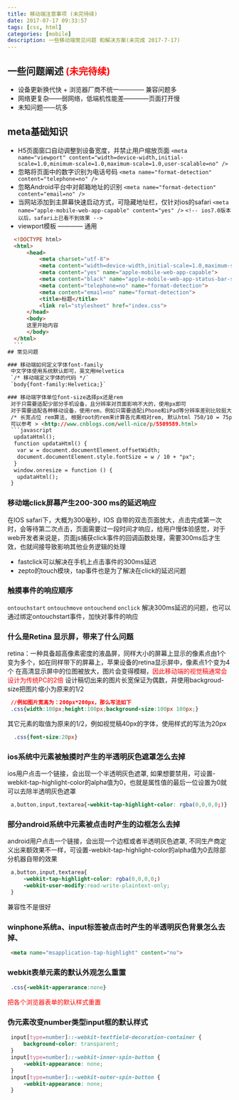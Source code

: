 ```yaml
---
title: 移动端注意事项 (未完待续)
date: 2017-07-17 09:33:57
tags: [css, html]
categories: [mobile]
description: 一些移动端常见问题 和解决方案(未完成 2017-7-17)
---
```

## 一些问题阐述 <font color="red">(未完待续)</font>
 - 设备更新换代快 + 浏览器厂商不统一———— 兼容问题多
 - 网络更复杂——弱网络，低端机性能差————页面打开慢
 - 未知问题——坑多  
<!--more-->
## meta基础知识
 - H5页面窗口自动调整到设备宽度，并禁止用户缩放页面
 `<meta name="viewport" content="width=device-width,initial-scale=1.0,minimum-scale=1.0,maximum-scale=1.0,user-scalable=no" />`
 - 忽略将页面中的数字识别为电话号码
  `<meta name="format-detection" content="telephone=no" />`
 - 忽略Android平台中对邮箱地址的识别
  `<meta name="format-detection" content="email=no" />`
 - 当网站添加到主屏幕快速启动方式，可隐藏地址栏，仅针对ios的safari
  `<meta name="apple-mobile-web-app-capable" content="yes" />`
  `<!-- ios7.0版本以后，safari上已看不到效果 -->`
 - viewport模板 ———— 通用
  ```html
    <!DOCTYPE html>
    <html>
        <head>
            <meta charset="utf-8">
            <meta content="width=device-width,initial-scale=1.0,maximum-scale=1.0,user-scalable=no" name="viewport">
            <meta content="yes" name="apple-mobile-web-app-capable">
            <meta content="black" name="apple-mobile-web-app-status-bar-style">
            <meta content="telephone=no" name="format-detection">
            <meta content="email=no" name="format-detection">
            <title>标题</title>
            <link rel="stylesheet" href="index.css">
        </head>
        <body>
        这里开始内容
        </body>
    </html>
    ```
## 常见问题

  ### 移动端如何定义字体font-family
   中文字体使用系统默认即可，英文用Helvetica
   `/* 移动端定义字体的代码 */`
   `body{font-family:Helvetica;}`

  ### 移动端字体单位font-size选择px还是rem
   对于只需要适配少部分手机设备，且分辨率对页面影响不大的，使用px即可
   对于需要适配各种移动设备，使用rem，例如只需要适配iPhone和iPad等分辨率差别比较挺大的设备
   /* 长宽占位 rem算法, 根据root的rem来计算各元素相对rem, 默认html 750/10 = 75px */
   可以参考 > <http://www.cnblogs.com/well-nice/p/5509589.html>
   ```javascript
    updataHtml();
    function updataHtml() {
     var w = document.documentElement.offsetWidth;
     document.documentElement.style.fontSize = w / 10 + "px";
    }
    window.onresize = function () {
     updataHtml();
   }
   ```

  ### 移动端click屏幕产生200-300 ms的延迟响应
   在IOS safari下，大概为300毫秒，IOS 自带的双击页面放大，点击完成第一次时，会等待第二次点击，页面需要过一段时间才响应，给用户慢体验感觉，对于web开发者来说是，页面js捕获click事件的回调函数处理，需要300ms后才生效，也就间接导致影响其他业务逻辑的处理
   - fastclick可以解决在手机上点击事件的300ms延迟
   - zepto的touch模块，tap事件也是为了解决在click的延迟问题  

  ### 触摸事件的响应顺序
   `ontouchstart`
   `ontouchmove`
   `ontouchend`
   `onclick`
   解决300ms延迟的问题，也可以通过绑定ontouchstart事件，加快对事件的响应

  ### 什么是Retina 显示屏，带来了什么问题
   retina：一种具备超高像素密度的液晶屏，同样大小的屏幕上显示的像素点由1个变为多个，如在同样带下的屏幕上，苹果设备的retina显示屏中，像素点1个变为4个
   在高清显示屏中的位图被放大，图片会变得模糊，<font color="red">因此移动端的视觉稿通常会设计为传统PC的2倍</font>
   设计稿切出来的图片长宽保证为偶数，并使用backgroud-size把图片缩小为原来的1/2
   ```css
    //例如图片宽高为：200px*200px，那么写法如下
    .css{width:100px;height:100px;background-size:100px 100px;}
   ```
  其它元素的取值为原来的1/2，例如视觉稿40px的字体，使用样式的写法为20px
  ```css
    .css{font-size:20px}
  ```

  ### ios系统中元素被触摸时产生的半透明灰色遮罩怎么去掉
  ios用户点击一个链接，会出现一个半透明灰色遮罩, 如果想要禁用，可设置-webkit-tap-highlight-color的alpha值为0，也就是属性值的最后一位设置为0就可以去除半透明灰色遮罩
  ```css
   a,button,input,textarea{-webkit-tap-highlight-color: rgba(0,0,0,0;)}
  ```

  ### 部分android系统中元素被点击时产生的边框怎么去掉
   android用户点击一个链接，会出现一个边框或者半透明灰色遮罩, 不同生产商定义出来额效果不一样，可设置-webkit-tap-highlight-color的alpha值为0去除部分机器自带的效果
   ```css
    a,button,input,textarea{
        -webkit-tap-highlight-color: rgba(0,0,0,0;)
        -webkit-user-modify:read-write-plaintext-only; 
    }
   ```
   兼容性不是很好

  ### winphone系统a、input标签被点击时产生的半透明灰色背景怎么去掉、
   ```html
    <meta name="msapplication-tap-highlight" content="no">
   ```
  ### webkit表单元素的默认外观怎么重置
   ```css
    .css{-webkit-apperarance:none}
   ```
   <font color="red">把各个浏览器表单的默认样式重置</font>
  ### 伪元素改变number类型input框的默认样式
   ```css
    input[type=number]::-webkit-textfield-decoration-container {
        background-color: transparent;    
    }
    input[type=number]::-webkit-inner-spin-button {
        -webkit-appearance: none;
    }
    input[type=number]::-webkit-outer-spin-button {
        -webkit-appearance: none;
    }
   ```